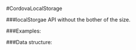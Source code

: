 #CordovaLocalStorage

###localStorgae API without the bother of the size.

###Examples:

###Data structure:

